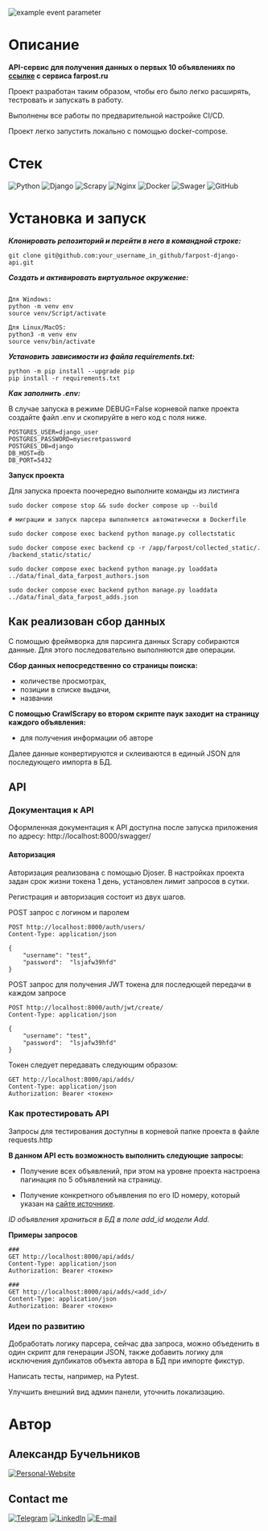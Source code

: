 ![example event parameter](https://github.com/avanslov/farpost-django-api/actions/workflows/main.yml/badge.svg?event=push)

# Описание

**API-сервис для получения данных о первых 10 объявлениях по [ссылке](https://www.farpost.ru/vladivostok/service/construction/guard/+/%D0%A1%D0%B8%D1%81%D1%82%D0%B5%D0%BC%D1%8B+%D0%B2%D0%B8%D0%B4%D0%B5%D0%BE%D0%BD%D0%B0%D0%B1%D0%BB%D1%8E%D0%B4%D0%B5%D0%BD%D0%B8%D1%8F/) с сервиса farpost.ru**

Проект разработан таким образом, чтобы его было легко расширять, тестровать и запускать в работу.

Выполнены все работы по предварительной настройке CI/CD.

Проект легко запустить локально с помощью docker-compose.

# Cтек
![Python](https://img.shields.io/badge/-Python-black?style=for-the-badge&logo=python)
![Django](https://img.shields.io/badge/-Django_REST_FRAMEWORK-black?style=for-the-badge&logo=Django)
![Scrapy](https://img.shields.io/badge/-Scrapy-black?style=for-the-badge&logo=Scrapy)
![Nginx](https://img.shields.io/badge/-Nginx-black?style=for-the-badge&logo=Nginx)
![Docker](https://img.shields.io/badge/-Docker-black?style=for-the-badge&logo=Docker)
![Swager](https://img.shields.io/badge/-Swager-black?style=for-the-badge&logo=Swager)
![GitHub](https://img.shields.io/badge/-GitHub_Actions-black?style=for-the-badge&logo=GitHub)


# Установка и запуск

***Клонировать репозиторий и перейти в него в командной строке:***

```
git clone git@github.com:your_username_in_github/farpost-django-api.git
```

***Cоздать и активировать виртуальное окружение:***
```

Для Windows:
python -m venv env
source venv/Script/activate

Для Linux/MacOS:
python3 -m venv env
source venv/bin/activate
```
***Установить зависимости из файла requirements.txt:***

```
python -m pip install --upgrade pip
pip install -r requirements.txt
```

***Как заполнить .env:***

В случае запуска в режиме DEBUG=False корневой папке проекта создайте файл .env и скопируйте в него код с поля ниже.

```
POSTGRES_USER=django_user
POSTGRES_PASSWORD=mysecretpassword
POSTGRES_DB=django
DB_HOST=db
DB_PORT=5432
```

**Запуск проекта**

Для запуска проекта поочередно выполните команды из листинга

```
sudo docker compose stop && sudo docker compose up --build

# миграции и запуск парсера выполняется автоматически в Dockerfile

sudo docker compose exec backend python manage.py collectstatic

sudo docker compose exec backend cp -r /app/farpost/collected_static/. /backend_static/static/

sudo docker compose exec backend python manage.py loaddata ../data/final_data_farpost_authors.json

sudo docker compose exec backend python manage.py loaddata ../data/final_data_farpost_adds.json
```

## Как реализован сбор данных

С помощью фреймворка для парсинга данных Scrapy собираются данные. Для этого последовательно выполняются две операции.

**Сбор данных непосредственно со страницы поиска:**
- количестве просмотрах,
- позиции в списке выдачи,
- названии

**С помощью CrawlScrapy во втором скрипте паук заходит на страницу каждого объявления:**
- для получения информации об авторе

Далее данные конвертируются и склеиваются в единый JSON для последующего импорта в БД.

## API

### Документация к API

Оформленная документация к API доступна после запуска приложения по адресу:
http://localhost:8000/swagger/

#### Авторизация

Авторизация реализована с помощью Djoser.
В настройках проекта задан срок жизни токена 1 день, установлен лимит запросов в сутки.

Регистрация и авторизация состоит из двух шагов.

POST запрос с логином и паролем

```
POST http://localhost:8000/auth/users/
Content-Type: application/json

{
    "username": "test",
    "password":  "lsjafw39hfd"
}
```
POST запрос для получения JWT токена для последющей передачи в каждом запросе

```
POST http://localhost:8000/auth/jwt/create/
Content-Type: application/json

{
    "username": "test",
    "password":  "lsjafw39hfd"
}
```
Токен следует передавать следующим образом:

```
GET http://localhost:8000/api/adds/
Content-Type: application/json
Authorization: Bearer <токен>
```

### Как протестировать API

Запросы для тестирования доступны в корневой папке проекта в файле requests.http

**В данном API есть возможность выполнить следующие запросы:**

- Получение всех объявлений, при этом на уровне проекта настроена пагинация по 5 объявлений на страницу.

- Получение конкретного объявления по его ID номеру, который указан на [сайте источнике](https://www.farpost.ru/vladivostok/service/construction/guard/+/%D0%A1%D0%B8%D1%81%D1%82%D0%B5%D0%BC%D1%8B+%D0%B2%D0%B8%D0%B4%D0%B5%D0%BE%D0%BD%D0%B0%D0%B1%D0%BB%D1%8E%D0%B4%D0%B5%D0%BD%D0%B8%D1%8F/).

*ID объявления храниться в БД в поле add_id модели Add.*

**Примеры запросов**
```
###
GET http://localhost:8000/api/adds/
Content-Type: application/json
Authorization: Bearer <токен>
```
```
###
GET http://localhost:8000/api/adds/<add_id>/
Content-Type: application/json
Authorization: Bearer <токен>
```

### Идеи по развитию

Добработать логику парсера, сейчас два запроса, можно объеденить в один скрипт для генерации JSON, также добавить логику для исключения дулбикатов объекта автора в БД при импорте фикстур.

Написать тесты, например, на Pytest.

Улучшить внешний вид админ панели, уточнить локализацию.

# Автор
## Александр Бучельников

[![Personal-Website](https://img.shields.io/badge/-Personal_website-black?style=for-the-badge&logo=)](https://buchelnikov.ddns.net/)

## Contact me

[![Telegram](https://img.shields.io/badge/-Telegram-black?style=for-the-badge&logo=Telegram)](https://t.me/aleksandr_buchelnikov)
[![LinkedIn](https://img.shields.io/badge/-LinkedIn-black?style=for-the-badge&logo=LinkedIn)](https://www.linkedin.com/in/aleksandr-buchelnikov/)
[![E-mail](https://img.shields.io/badge/-E_mail-black?style=for-the-badge&logo=Gmail)](mailto:al.buchelnikov@gmail.com)